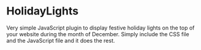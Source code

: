 # HolidayLights

Very simple JavaScript plugin to display festive holiday lights on the top of
your website during the month of December.  Simply include the CSS file and
the JavaScript file and it does the rest.

